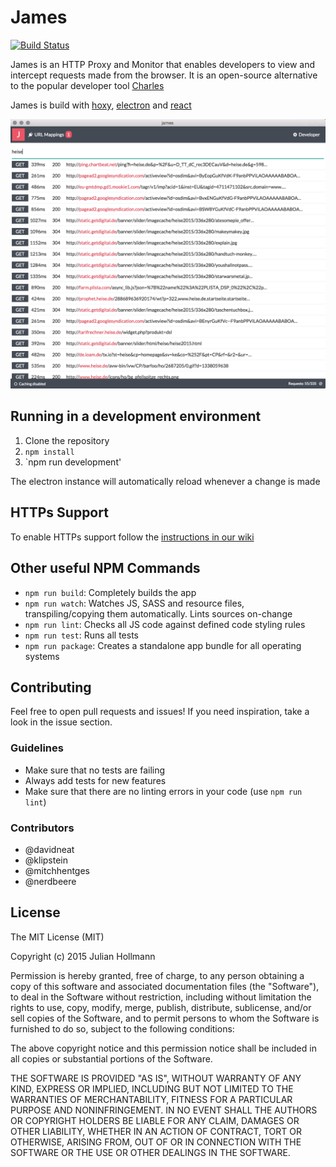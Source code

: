 # James

[![Build Status](https://travis-ci.org/uxebu/james.svg?branch=master)](https://travis-ci.org/uxebu/james)

James is an HTTP Proxy and Monitor that enables developers to view and intercept requests made from the browser.
It is an open-source alternative to the popular developer tool [Charles](http://www.charlesproxy.com/)

James is build with [hoxy](https://github.com/greim/hoxy), [electron](https://github.com/atom/electron) and [react](https://facebook.github.io/react/index.html)

![](resource/screenshot-1.png)

## Running in a development environment

 1. Clone the repository
 2. `npm install`
 3. `npm run development'

 The electron instance will automatically reload whenever a change is made
 
## HTTPs Support

To enable HTTPs support follow the [instructions in our wiki](https://github.com/uxebu/james/wiki/Configuring-James-for-HTTPS)

## Other useful NPM Commands

- `npm run build`: Completely builds the app
- `npm run watch`: Watches JS, SASS and resource files, transpiling/copying them automatically. Lints sources on-change
- `npm run lint`: Checks all JS code against defined code styling rules
- `npm run test`: Runs all tests
- `npm run package`: Creates a standalone app bundle for all operating systems

## Contributing

Feel free to open pull requests and issues!
If you need inspiration, take a look in the issue section.

### Guidelines
- Make sure that no tests are failing
- Always add tests for new features
- Make sure that there are no linting errors in your code (use `npm run lint`)

### Contributors
- @davidneat
- @klipstein
- @mitchhentges
- @nerdbeere

## License
The MIT License (MIT)

Copyright (c) 2015 Julian Hollmann

Permission is hereby granted, free of charge, to any person obtaining a copy of this software and associated documentation files (the "Software"), to deal in the Software without restriction, including without limitation the rights to use, copy, modify, merge, publish, distribute, sublicense, and/or sell copies of the Software, and to permit persons to whom the Software is furnished to do so, subject to the following conditions:

The above copyright notice and this permission notice shall be included in all copies or substantial portions of the Software.

THE SOFTWARE IS PROVIDED "AS IS", WITHOUT WARRANTY OF ANY KIND, EXPRESS OR IMPLIED, INCLUDING BUT NOT LIMITED TO THE WARRANTIES OF MERCHANTABILITY, FITNESS FOR A PARTICULAR PURPOSE AND NONINFRINGEMENT. IN NO EVENT SHALL THE AUTHORS OR COPYRIGHT HOLDERS BE LIABLE FOR ANY CLAIM, DAMAGES OR OTHER LIABILITY, WHETHER IN AN ACTION OF CONTRACT, TORT OR OTHERWISE, ARISING FROM, OUT OF OR IN CONNECTION WITH THE SOFTWARE OR THE USE OR OTHER DEALINGS IN THE SOFTWARE.
